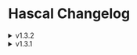 # Hascal Changelog

<details>
<summary>v1.3.2</summary>

#### New features
- `for in` statement
- flag option
  
#### Bug fixes
- Fix semantic analyser bugs

#### Removed
- `for to` and `for downto` statement removed

</details>

<details>
<summary>v1.3.1</summary>

#### New features
- Basic Semantic Anaslyser

#### Changes
- remove semicolon from syntax

</details>
